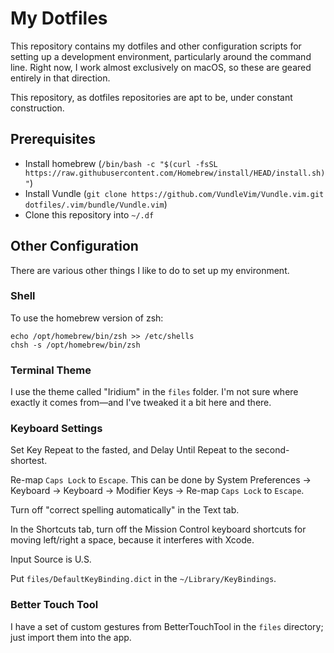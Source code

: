 # My Dotfiles

This repository contains my dotfiles and other configuration scripts for setting up a development environment, particularly around the command line. Right now, I work almost exclusively on macOS, so these are geared entirely in that direction.

This repository, as dotfiles repositories are apt to be, under constant construction.

## Prerequisites

- Install homebrew (`/bin/bash -c "$(curl -fsSL https://raw.githubusercontent.com/Homebrew/install/HEAD/install.sh)"`)
- Install Vundle (`git clone https://github.com/VundleVim/Vundle.vim.git dotfiles/.vim/bundle/Vundle.vim`)
- Clone this repository into `~/.df`

## Other Configuration

There are various other things I like to do to set up my environment.

### Shell

To use the homebrew version of zsh:

```
echo /opt/homebrew/bin/zsh >> /etc/shells
chsh -s /opt/homebrew/bin/zsh
```

### Terminal Theme

I use the theme called "Iridium" in the `files` folder. I'm not sure where exactly it comes from—and I've tweaked it a bit here and there.

### Keyboard Settings

Set Key Repeat to the fasted, and Delay Until Repeat to the second-shortest.

Re-map `Caps Lock` to `Escape`. This can be done by System Preferences -> Keyboard -> Keyboard -> Modifier Keys -> Re-map `Caps Lock` to `Escape`.

Turn off "correct spelling automatically" in the Text tab.

In the Shortcuts tab, turn off the Mission Control keyboard shortcuts for moving left/right a space, because it interferes with Xcode.

Input Source is U.S.

Put `files/DefaultKeyBinding.dict` in the `~/Library/KeyBindings`.

### Better Touch Tool

I have a set of custom gestures from BetterTouchTool in the `files` directory; just import them into the app.
